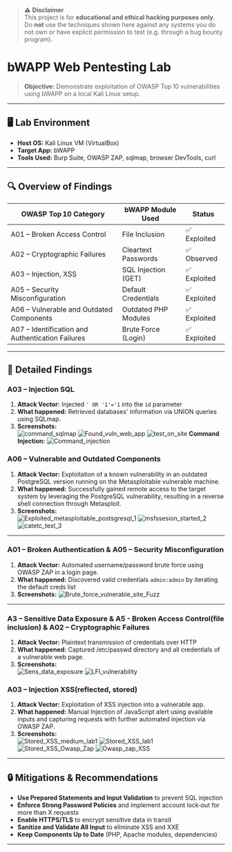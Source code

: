 > ⚠️ **Disclaimer**  
> This project is for **educational and ethical hacking purposes only**.  
> Do **not** use the techniques shown here against any systems you do not own or have explicit permission to test (e.g. through a bug bounty program).

# bWAPP Web Pentesting Lab

> **Objective:** Demonstrate exploitation of OWASP Top 10 vulnerabilities using bWAPP on a local Kali Linux setup.

---

## 🖥️ Lab Environment

- **Host OS:** Kali Linux VM (VirtualBox)
- **Target App:** bWAPP
- **Tools Used:** Burp Suite, OWASP ZAP, sqlmap, browser DevTools, curl

---

## 🔍 Overview of Findings

| OWASP Top 10 Category                    | bWAPP Module Used           | Status     |
|-----------------------------------------|-----------------------------|------------|
| A01 – Broken Access Control             | File Inclusion              | ✅ Exploited |
| A02 – Cryptographic Failures            | Cleartext Passwords         | ✅ Observed  |
| A03 – Injection, XSS                    | SQL Injection (GET)         | ✅ Exploited |
| A05 – Security Misconfiguration         | Default Credentials         | ✅ Exploited |
| A06 – Vulnerable and Outdated Components | Outdated PHP Modules        | ✅ Exploited |
| A07 – Identification and Authentication Failures | Brute Force (Login)  | ✅ Exploited |


---

## 📝 Detailed Findings

### A03 – Injection SQL

1. **Attack Vector:** Injected `' OR '1'='1` into the `id` parameter  
2. **What happened:** Retrieved databases' information via UNION queries using SQLmap.  
3. **Screenshots:**  
![command_sqlmap](https://github.com/user-attachments/assets/3f6b5a25-11ce-466d-b00a-21a6bab845c2)
![Found_vuln_web_app](https://github.com/user-attachments/assets/8cf5cd1e-d4ca-4e31-8952-bf0ae1681436)
![test_on_site](https://github.com/user-attachments/assets/971ac420-d63f-4a9d-b992-efdfbc114941)
**Command Injection:**
![Command_injection](https://github.com/user-attachments/assets/0f476f5a-bd9d-4b65-9827-64e4f381e5fd)

### A06 – Vulnerable and Outdated Components

1. **Attack Vector:** Exploitation of a known vulnerability in an outdated PostgreSQL version running on the Metasploitable vulnerable machine.
2. **What happened:** Successfully gained remote access to the target system by leveraging the PostgreSQL vulnerability, resulting in a reverse shell connection through Metasploit.
3. **Screenshots:**  
![Exploited_metasploitable_postsgresql_1](https://github.com/user-attachments/assets/c2a8817d-462e-4a08-af16-e8098b3e0ce9)
![msfssesion_started_2](https://github.com/user-attachments/assets/7e95af24-db6b-4fe1-9956-c258e777bc48)
![catetc_test_3](https://github.com/user-attachments/assets/fbc74ed5-0639-4d8f-af43-70e7ee9399f1)

---

### A01 – Broken Authentication & A05 – Security Misconfiguration

1. **Attack Vector:** Automated username/password brute force using OWASP ZAP in a login page. 
2. **What happened:** Discovered valid credentials `admin:admin` by iterating the default creds list  
3. **Screenshots:**
![Brute_force_vulnerable_site_Fuzz](https://github.com/user-attachments/assets/7ac01187-2309-4ca6-baca-eedc71d63b5f)


---

### A3 – Sensitive Data Exposure & A5 - Broken Access Control(file inclusion) & A02 – Cryptographic Failures

1. **Attack Vector:** Plaintext transmission of credentials over HTTP  
2. **What happened:** Captured /etc/passwd directory and all credentials of a vulnerable web page. 
3. **Screenshots:**  
 ![Sens_data_exposure](https://github.com/user-attachments/assets/2823da95-b433-4bf5-8a79-c3ccc72087cb)
![LFI_vulnerability](https://github.com/user-attachments/assets/41694906-ed6a-41f6-b445-795640fef25b)

 

### A03 – Injection XSS(reflected, stored)

1. **Attack Vector:** Exploitation of XSS injection into a vulnerable app. 
2. **What happened:** Manual Injection of JavaScript alert using available inputs and capturing requests with further automated injection via OWASP ZAP. 
3. **Screenshots:**  
![Stored_XSS_medium_lab1](https://github.com/user-attachments/assets/59284d7d-f705-4dde-bd7f-b9243607cd4d)
![Stored_XSS_lab1](https://github.com/user-attachments/assets/5f692e89-2cfb-4bb7-a3d1-606864e48ea4)
![Stored_XSS_Owasp_Zap](https://github.com/user-attachments/assets/1b15a5d2-ed84-403f-8e60-d748617a0774)
![Owasp_zap_XSS](https://github.com/user-attachments/assets/17fda384-b69a-4c68-8f38-19b91be6768a)


---

## 🔒 Mitigations & Recommendations

- **Use Prepared Statements and Input Validation** to prevent SQL injection 
- **Enforce Strong Password Policies** and implement account lock‑out for more than X requests
- **Enable HTTPS/TLS** to encrypt sensitive data in transit  
- **Sanitize and Validate All Input** to eliminate XSS and XXE  
- **Keep Components Up to Date** (PHP, Apache modules, dependencies)  

---

